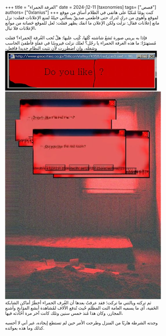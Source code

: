 +++
title = "الغرفة الحمراء"
date = 2024-12-11
[taxonomies]
tags= ["قصص"]
authors= ["0xlanius"]
+++
كنت يومًا مُنكبًا على هاتفي في الظلام أُساق من موقع لموقع وأهوي من دركٍ لدرك حتى قاطعني صديقٌ يسألني حيلةً لمنع الإعلانات فقلت: نزل مانع إعلانات فقال: نزلت ولكن الإعلان ما انفك يظهر فقلت: لعل للموقع حَصانة من موانع الإعلانات فلا تبال،

فإذا به يريني صورة تَسَعُ شاشته كُلها، كُتِب عليها: هلْ تُحب الغُرفة الحمراء؟ فقلت مُستهترًا: ما هذه الغرفة الحمراء يا رجُل؟ لعلك نزلت فيروسًا في غفلةٍ فأطفئ الحاسب وشغله، وإن اضطررت لأن تثبت النظام جديدا فافعل،
<img src="/do-you-love.jpeg">
<img src="/do-you-love-red-room.jpeg">
ثم تركته ويالتني ما تركت؛ فقد عرفتُ بعدها أن الغُرف الحمراء أخطَرُ أماكن الشابكة الخَفية، أي ما يسميه العامة النت المظلم حُيث تُدفع الألاف لمُشاهدة أبشع المذابحٍ وأشنع المجازر، وكان هذا مُنذ خمس سنين وتلك كانت آخر مرة أُحُادثه فيها،

وجدته الشرطة هاربًا من المنزل وطرحت الأمر حين لم تستطع إيجاده، غير أني لا أحسبه كذلك وما هذه بعوائده.